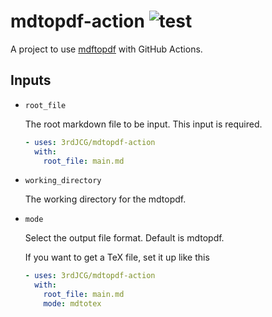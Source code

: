 # mdtopdf-action ![test](https://github.com/3rdJCG/mdtopdf-action/workflows/test/badge.svg)
A project to use [mdftopdf](https://github.com/p1ass/mdtopdf) with GitHub Actions.

## Inputs

* `root_file`

    The root markdown file to be input. This input is required.
    ```yaml
    - uses: 3rdJCG/mdtopdf-action
      with:
        root_file: main.md
    ```

* `working_directory`

    The working directory for the mdtopdf.

* `mode`

    Select the output file format. Default is mdtopdf.
    
    If you want to get a TeX file, set it up like this
    ```yaml
    - uses: 3rdJCG/mdtopdf-action
      with:
        root_file: main.md
        mode: mdtotex
    ```
